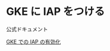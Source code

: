 # GKE に IAP をつける

公式ドキュメント

[GKE での IAP の有効化](https://cloud.google.com/iap/docs/enabling-kubernetes-howto?hl=ja)
